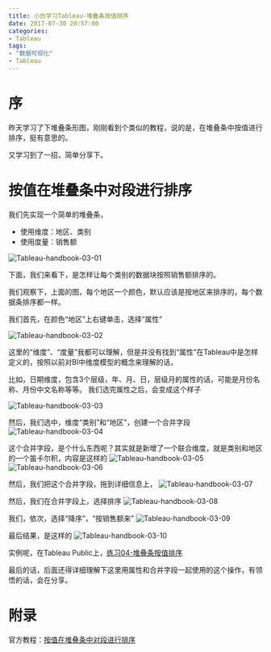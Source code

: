 ```yaml
---
title: 小白学习Tableau-堆叠条按值排序
date: 2017-07-30 20:57:00
categories:
- Tableau
tags:
- "数据可视化"
- Tableau
---
```

# 序
昨天学习了下堆叠条形图，刚刚看到个类似的教程，说的是，在堆叠条中按值进行排序，挺有意思的。

又学习到了一招，简单分享下。

# 按值在堆叠条中对段进行排序
我们先实现一个简单的堆叠条，

* 使用维度：地区、类别
* 使用度量：销售额

![Tableau-handbook-03-01](http://7xl61k.com1.z0.glb.clouddn.com/Tableau-handbook-03-01.png-blog.photo)

<!-- more -->

下面，我们来看下，是怎样让每个类别的数据块按照销售额排序的。


我们观察下，上面的图，每个地区一个颜色，默认应该是按地区来排序的，每个数据条排序都一样。

我们首先，在颜色“地区”上右键单击，选择“属性”

![Tableau-handbook-03-02](http://7xl61k.com1.z0.glb.clouddn.com/Tableau-handbook-03-02.png-blog.photo)

这里的“维度”、“度量”我都可以理解，但是并没有找到“属性”在Tableau中是怎样定义的，按照以前对BI中维度模型的概念来理解的话，

比如，日期维度，包含3个层级，年、月、日，层级月的属性的话，可能是月份名称、月份中文名称等等。
我们选完属性之后，会变成这个样子

![Tableau-handbook-03-03](http://7xl61k.com1.z0.glb.clouddn.com/Tableau-handbook-03-03.png-blog.photo)

然后，我们选中，维度“类别”和“地区”，创建一个合并字段
![Tableau-handbook-03-04](http://7xl61k.com1.z0.glb.clouddn.com/Tableau-handbook-03-04.png-blog.photo)

这个合并字段，是个什么东西呢？其实就是新增了一个联合维度，就是类别和地区的一个笛卡尔积，内容是这样的
![Tableau-handbook-03-05](http://7xl61k.com1.z0.glb.clouddn.com/Tableau-handbook-03-05.png-blog.photo)
![Tableau-handbook-03-06](http://7xl61k.com1.z0.glb.clouddn.com/Tableau-handbook-03-06.png-blog.photo)

然后，我们把这个合并字段，拖到详细信息上，
![Tableau-handbook-03-07](http://7xl61k.com1.z0.glb.clouddn.com/Tableau-handbook-03-07.png-blog.photo)

然后，我们在合并字段上，选择排序
![Tableau-handbook-03-08](http://7xl61k.com1.z0.glb.clouddn.com/Tableau-handbook-03-08.png-blog.photo)

我们，依次，选择“降序”，“按销售额来”
![Tableau-handbook-03-09](http://7xl61k.com1.z0.glb.clouddn.com/Tableau-handbook-03-09.png-blog.photo)

最后结果，是这样的
![Tableau-handbook-03-10](http://7xl61k.com1.z0.glb.clouddn.com/Tableau-handbook-03-10.png-blog.photo)

实例呢，在Tableau Public上，[练习04-堆叠条按值排序](https://public.tableau.com/profile/yuguiyang#!/vizhome/04-_0/sheet2?publish=yes)

最后的话，后面还得详细理解下这里用属性和合并字段一起使用的这个操作，有领悟的话，会在分享。

# 附录

官方教程：[按值在堆叠条中对段进行排序](http://kb.tableau.com/articles/howto/sorting-segments-within-stacked-bars-by-value?lang=zh-cn)